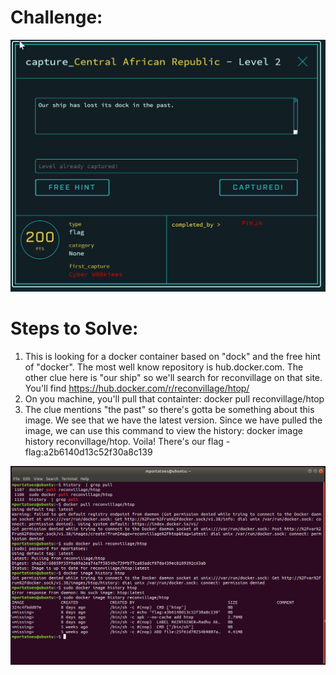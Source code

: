 # Challenge:
![Level 2 Screenshot](/images/Level2.png)

# Steps to Solve:
1. This is looking for a docker container based on "dock" and the free hint of "docker". The most well know repository is hub.docker.com. The other clue here is "our ship" so we'll search for reconvillage on that site. You'll find https://hub.docker.com/r/reconvillage/htop/
2. On you machine, you'll pull that containter: docker pull reconvillage/htop
3. The clue mentions "the past" so there's gotta be something about this image. We see that we have the latest version. Since we have pulled the image, we can use this command to view the history: docker image history reconvillage/htop. Voila! There's our flag - flag:a2b6140d13c52f30a8c139

![Level 2 Flag](images/RV26-02-Flag.png)
